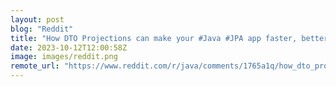 ```yaml
---
layout: post
blog: "Reddit"
title: "How DTO Projections can make your #Java #JPA app faster, better, stronger"
date: 2023-10-12T12:00:58Z
image: images/reddit.png
remote_url: "https://www.reddit.com/r/java/comments/1765a1q/how_dto_projections_can_make_your_java_jpa_app/"
---
```

